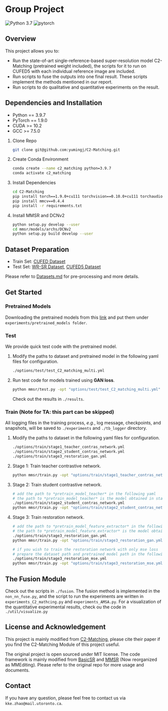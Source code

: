# Group Project

![Python 3.7](https://img.shields.io/badge/python-3.9.7-green.svg?style=plastic)
![pytorch](https://img.shields.io/badge/pytorch-1.9.0-green.svg?style=plastic)


## Overview
This project allows you to:
- Run the state-of-art single-reference-based super-resolution model C2-Matching (pretrained weight included), the scripts for it to run on CUFED5 with each individual reference image are included.
- Run scripts to fuse the outputs into one final result. These scripts implement the methods mentioned in our report.
- Run scripts to do qualitative and quantitative experiments on the result.



## Dependencies and Installation

- Python == 3.9.7
- PyTorch == 1.9.0
- CUDA >= 10.2
- GCC >= 7.5.0


1. Clone Repo

   ```bash
   git clone git@github.com:yumingj/C2-Matching.git
   ```

1. Create Conda Environment

   ```bash
   conda create --name c2_matching python=3.9.7
   conda activate c2_matching
   ```

1. Install Dependencies

   ```bash
   cd C2-Matching
   pip install torch==1.9.0+cu111 torchvision==0.10.0+cu111 torchaudio==0.9.0 -f https://download.pytorch.org/whl/torch_stable.html
   pip install mmcv==0.4.4
   pip install -r requirements.txt
   ```

1. Install MMSR and DCNv2

    ```bash
    python setup.py develop --user
    cd mmsr/models/archs/DCNv2
    python setup.py build develop --user
    ```


## Dataset Preparation

- Train Set: [CUFED Dataset](https://drive.google.com/drive/folders/1hGHy36XcmSZ1LtARWmGL5OK1IUdWJi3I)
- Test Set: [WR-SR Dataset](https://drive.google.com/drive/folders/16UKRu-7jgCYcndOlGYBmo5Pp0_Mq71hP?usp=sharing), [CUFED5 Dataset](https://drive.google.com/file/d/1Fa1mopExA9YGG1RxrCZZn7QFTYXLx6ph/view)

Please refer to [Datasets.md](datasets/DATASETS.md) for pre-processing and more details.

## Get Started

### Pretrained Models
Downloading the pretrained models from this [link](https://drive.google.com/drive/folders/1dTkXMzeBrHelVQUEx5zib5MdmvqDaSd9?usp=sharing) and put them under `experiments/pretrained_models folder`.

### Test

We provide quick test code with the pretrained model.

1. Modify the paths to dataset and pretrained model in the following yaml files for configuration.

    ```bash
    ./options/test/test_C2_matching_multi.yml
    ```

1. Run test code for models trained using **GAN loss**.

    ```bash
    python mmsr/test.py -opt "options/test/test_C2_matching_multi.yml"
    ```

   Check out the results in `./results`.



### Train (Note for TA: this part can be skipped)

All logging files in the training process, *e.g.*, log message, checkpoints, and snapshots, will be saved to `./experiments` and `./tb_logger` directory.

1. Modify the paths to dataset in the following yaml files for configuration.
   ```bash
   ./options/train/stage1_teacher_contras_network.yml
   ./options/train/stage2_student_contras_network.yml
   ./options/train/stage3_restoration_gan.yml
   ```

1. Stage 1: Train teacher contrastive network.
   ```bash
   python mmsr/train.py -opt "options/train/stage1_teacher_contras_network.yml"
   ```

1. Stage 2: Train student contrastive network.
   ```bash
   # add the path to *pretrain_model_teacher* in the following yaml
   # the path to *pretrain_model_teacher* is the model obtained in stage1
   ./options/train/stage2_student_contras_network.yml
   python mmsr/train.py -opt "options/train/stage2_student_contras_network.yml"
   ```

1. Stage 3: Train restoration network.
   ```bash
   # add the path to *pretrain_model_feature_extractor* in the following yaml
   # the path to *pretrain_model_feature_extractor* is the model obtained in stage2
   ./options/train/stage3_restoration_gan.yml
   python mmsr/train.py -opt "options/train/stage3_restoration_gan.yml"

   # if you wish to train the restoration network with only mse loss
   # prepare the dataset path and pretrained model path in the following yaml
   ./options/train/stage3_restoration_mse.yml
   python mmsr/train.py -opt "options/train/stage3_restoration_mse.yml"
   ```

## The Fusion Module
Check out the scripts in `./fusion`. The fusion method is implemented in the `non_nn_fuse.py`, and the script to run the experiments are written in `experiments_C2_mathcing.py` and `experiments_AMSA.py`.
For a visualization of the quantitative experimental results, check ou the code in `./util/visualize.py`

## License and Acknowledgement
This project is mainly modified from [C2-Matching](https://github.com/yumingj/C2-Matching), please cite their paper if you find the C2-Matching Module of this project useful.

The original project is open sourced under MIT license. The code framework is mainly modified from [BasicSR](https://github.com/xinntao/BasicSR) and [MMSR](https://github.com/open-mmlab/mmediting) (Now reorganized as MMEditing). Please refer to the original repo for more usage and documents.


## Contact

If you have any question, please feel free to contact us via `kke.zhao@mail.utoronto.ca`.
